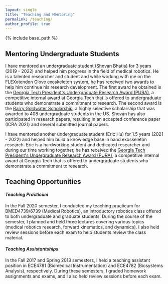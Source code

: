 ```yaml
---
layout: single
title: "Teaching and Mentoring"
permalink: /teaching/
author_profile: true
---
```


{% include base_path %}

## Mentoring Undergraduate Students
I have mentored an undergraduate student (Shovan Bhatia) for 3 years (2019 - 2022) and helped him progress in the field of medical robotics. He is a talented researcher and student and while working with me on the FLEXotendon Glove exoskeleton system, he has received two awards to help him continue his research development. The first award he obtained is the [Georgia Tech President's Undergraduate Research Award (PURA)](http://www.undergradresearch.gatech.edu/content/presidents-undergraduate-research-awards), a competitive internal award at Georgia Tech that is offered to undergraduate students who demonstrate a commitment to research. The second award is the [Barry Goldwater Scholarship](https://bme.gatech.edu/bme/news/bme-undergrad-shovan-bhatia-wins-2021-barry-goldwater-scholarship), a highly selective scholarship that was awarded to 408 undergraduate students in the US. Shovan has also participated in research papers, resulting in an accepted conference paper (ICRA 2021) and several submitted journal papers.

I have mentored another undergraduate student (Eric Hu) for 1.5 years (2021 - 2022) and helped him build a knowledge base in hand exoskeleton research. Eric is a hardworking student and dedicated researcher and during our time working together, he has received the [Georgia Tech President's Undergraduate Research Award (PURA)](http://www.undergradresearch.gatech.edu/content/presidents-undergraduate-research-awards), a competitive internal award at Georgia Tech that is offered to undergraduate students who demonstrate a commitment to research.

## Teaching Opportunities
#### <i>Teaching Practicum</i>
In the Fall 2020 semester, I conducted my teaching practicum for BMED4739/6739 (Medical Robotics), an introductory robotics class offered to both undergraduate and graduate students. During the course of the semester, I planned and held three lectures covering various topics (medical robotics research, forward kinematics, and dynamics). I also held review sessions before each exam to help students review the class material.
  
#### <i>Teaching Assistantships</i>
In the Fall 2017 and Spring 2018 semesters, I held a teaching assistant position in ECE4781 (Biomedical Instrumentation) and ECE4782 (Biosystems Analysis), respectively. During these semesters, I graded homework assignments and exams, and I also held review sessions before each exam.
